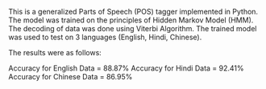 This is a generalized Parts of Speech (POS) tagger implemented in Python.
The model was trained on the principles of Hidden Markov Model (HMM). The decoding of data was done using Viterbi Algorithm.
The trained model was used to test on 3 languages (English, Hindi, Chinese). 

The results were as follows:

Accuracy for English Data = 88.87%
Accuracy for Hindi Data = 92.41%
Accuracy for Chinese Data = 86.95%
